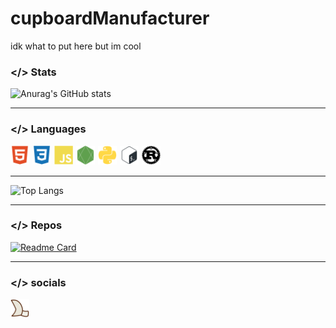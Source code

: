 # cupboardManufacturer
idk what to put here but im cool

### </> Stats

![Anurag's GitHub stats](https://github-readme-stats.vercel.app/api?username=cupboardmanufacturer&show_icons=true&theme=transparent)

---

### </> Languages

<img alt="html" align="left" width="30px" style="padding-right:5px;" src="https://github.com/devicons/devicon/blob/v2.16.0/icons/html5/html5-plain.svg" />
<img alt="css" align="left" width="30px" style="padding-right:5px;" src="https://github.com/devicons/devicon/blob/v2.16.0/icons/css3/css3-plain.svg" />
<img alt="js" align="left" width="30px" style="padding-right:5px;" src="https://github.com/devicons/devicon/blob/v2.16.0/icons/javascript/javascript-plain.svg" />
<img alt="nodejs" align="left" width="30px" style="padding-right:5px;" src="https://github.com/devicons/devicon/blob/v2.16.0/icons/nodejs/nodejs-plain.svg" />
<img alt="python" align="left" width="30px" style="padding-right:5px;" src="https://github.com/devicons/devicon/blob/v2.16.0/icons/python/python-plain.svg" />
<img alt="bash" align="left" width="30px" style="padding-right:5px;" src="https://github.com/devicons/devicon/blob/v2.16.0/icons/bash/bash-plain.svg" />
<img alt="bash" align="left" width="30px" style="padding-right:5px;" src="https://github.com/devicons/devicon/blob/v2.16.0/icons/rust/rust-original.svg" />

<br>
<br>

---

![Top Langs](https://github-readme-stats.vercel.app/api/top-langs/?username=cupboardmanufacturer&layout=compact&theme=transparent)

---

### </> Repos

[![Readme Card](https://github-readme-stats.vercel.app/api/pin/?username=cupboardmanufacturer&repo=my-website&theme=transparent)](https://github.com/anuraghazra/github-readme-stats)

---

### </> socials

<a href="https://lyntr.com/@rustiscool"><img alt="lyntr" align="left" width="30px" style="padding-right:5px;" src="logos/lyntr-logo.svg" ></a>
